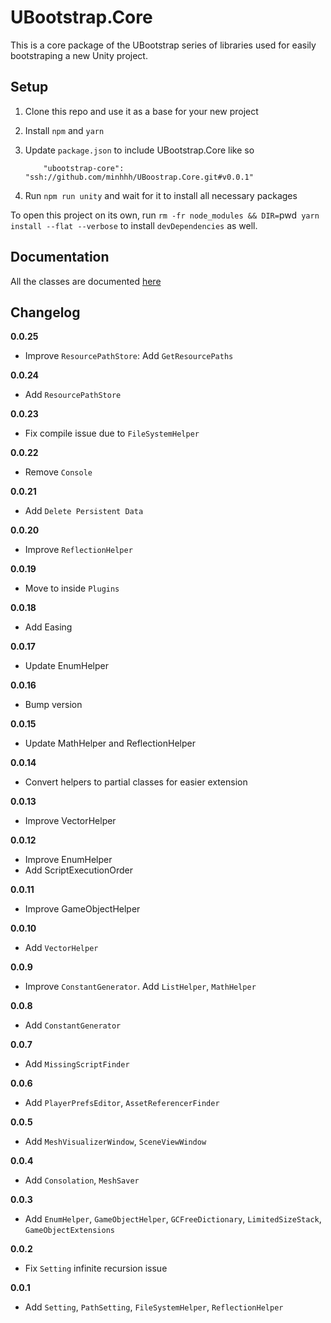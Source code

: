 # UBootstrap.Core

This is a core package of the UBootstrap series of libraries used for easily bootstraping a new Unity project.

## Setup

1. Clone this repo and use it as a base for your new project
2. Install `npm` and `yarn`
3. Update `package.json` to include UBootstrap.Core like so

    ```
        "ubootstrap-core": "ssh://github.com/minhhh/UBoostrap.Core.git#v0.0.1"
    ```
4. Run `npm run unity` and wait for it to install all necessary packages


To open this project on its own, run `rm -fr node_modules && DIR=`pwd` yarn install --flat --verbose` to install `devDependencies` as well.

## Documentation

All the classes are documented [here](https://github.com/minhhh/UBootstrap.Core/blob/master/docs.md)

## Changelog

**0.0.25**

* Improve `ResourcePathStore`: Add `GetResourcePaths`

**0.0.24**

* Add `ResourcePathStore`

**0.0.23**

* Fix compile issue due to `FileSystemHelper`

**0.0.22**

* Remove `Console`

**0.0.21**

* Add `Delete Persistent Data`

**0.0.20**

* Improve `ReflectionHelper`

**0.0.19**

* Move to inside `Plugins`

**0.0.18**

* Add Easing

**0.0.17**

* Update EnumHelper

**0.0.16**

* Bump version

**0.0.15**

* Update MathHelper and ReflectionHelper

**0.0.14**

* Convert helpers to partial classes for easier extension

**0.0.13**

* Improve VectorHelper

**0.0.12**

* Improve EnumHelper
* Add ScriptExecutionOrder

**0.0.11**

* Improve GameObjectHelper

**0.0.10**

* Add `VectorHelper`

**0.0.9**

* Improve `ConstantGenerator`. Add `ListHelper`, `MathHelper`

**0.0.8**

* Add `ConstantGenerator`

**0.0.7**

* Add `MissingScriptFinder`

**0.0.6**

* Add `PlayerPrefsEditor`, `AssetReferencerFinder`

**0.0.5**

* Add `MeshVisualizerWindow`, `SceneViewWindow`

**0.0.4**

* Add `Consolation`, `MeshSaver`

**0.0.3**

* Add `EnumHelper`, `GameObjectHelper`, `GCFreeDictionary`, `LimitedSizeStack`, `GameObjectExtensions`

**0.0.2**

* Fix `Setting` infinite recursion issue

**0.0.1**

* Add `Setting`, `PathSetting`, `FileSystemHelper`, `ReflectionHelper`

<br/>
